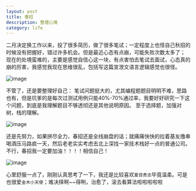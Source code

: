 ```yaml
---
layout: post
title: 春招
description: 整理心情
category: life
---
```

二月决定换工作以来，投了很多简历，做了很多笔试；一定程度上也怪自己秋招的时候没有把握好，错过许多机会。但是最近心态有点崩，可能失败次数太多了；
现在的处境蛮难的，主要是感觉自信心这一块，有点害怕去笔试去面试，心态真的崩的厉害，我感觉我现在思维很乱，包括写这篇宣泄文语言逻辑感觉也很怪。

![image](http://img.hb.aicdn.com/bef496489411e6442233202d6a6cd44923af10e110bff-NEme13_fw658)

不管了，还是要整理好自己：
笔试问题挺大的，尤其编程题题目明明不难，思路也有，但是坑爹的是每次过测试用例只能40%-70%通过率，我要好好研究一下这个问题，到底是我理解题目不够透彻还是其他说明原因。
至于选择题，加强对树，栈的理解。

![image](http://img.hb.aicdn.com/5001cf4164cd8986d347c242910db5e83b23747b1a0c0-se05RH_fw658)

还是先努力，如果拼尽全力，春招还是全线崩盘的话；就痛痛快快的拉着基友撸串喝酒压马路疯一天，然后老老实实考虑去北上深找一家技术栈好一点的普通公司。
不行，春招我一定要加油！！！！相信自己！

![image](http://img.hb.aicdn.com/12773bb5813de0a0b6814a25281c04b4170e330bb2af-gzZJ0Q_fw658)

心里舒服一点了，刚刚认真思考了一下，我还是比较喜欢`夏目贵志`毕竟温柔。可是也很爱`金木小天使`；难决择啊~~得咧，治愈了，滚去看算法啦啦啦啦啦
